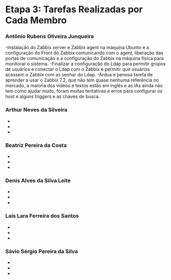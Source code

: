 # Etapa 3: Tarefas Realizadas por Cada Membro

### Antônio Rubens Oliveira Junqueira
-Instalação do Zabbix server e Zabbix agent na máquina Ubunto e a configuração do Front do Zabbix comunicando com o agent, liberação das portas de comunicação e a configuração do Zabbix na máquina física para monitorar o sistema.
-Finalizar a configuração do Ldap para permitir grupos de usuários e conectar o Ldap com o Zabbix e permitir que usuários acessem o Zabbix com as senhar do Ldap.
-Árdua e penosa tarefa de aprender a usar o Zabbix 7.2, que não tem quase nenhuma referência no mercado, a maioria dos vídeos e textos estão em inglês e as IAs ainda não tem como ajudar muito, foram muitas tentativas e erros para configurar os host e alguns triggers e as chaves de busca. 

### Arthur Neves da Silveira
-
-
-

### Beatriz Pereira da Costa
-
-
-

### Denis Alves da Silva Leite
-
-
-

### Laís Lara Ferreira dos Santos
-
-
-

### Sávio Sérgio Pereira da Silva
-
-
-
